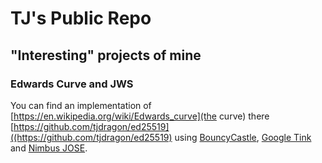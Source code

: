 # TJ's Public Repo

## "Interesting" projects of mine

### Edwards Curve and JWS
You can find an implementation of [https://en.wikipedia.org/wiki/Edwards_curve](the curve) there [https://github.com/tjdragon/ed25519]((https://github.com/tjdragon/ed25519) using [BouncyCastle](https://www.bouncycastle.org/), [Google Tink](https://github.com/google/tink) and [Nimbus JOSE](https://connect2id.com/products/nimbus-jose-jwt).
